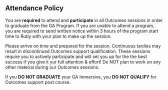 ## Attendance Policy

You are **required** to attend and **participate** in all Outcomes sessions in order to graduate from the GA Program. If you are unable to attend a program, you are required to send written notice within 3 hours of the program start time to Ruby with your plan to make up the session.   

Please arrive on time and prepared for the session. Continuous tardies may result in discontinued Outcomes support qualification. These sessions require you to actively participate and will set you up for the the best success if you give it yur full attention & effort! Do NOT plan to work on any other material during our Outcomes sessions. 

If you **DO NOT GRADUATE** your GA Immersive, you **DO NOT QUALIFY** for Outcomes support post course.
